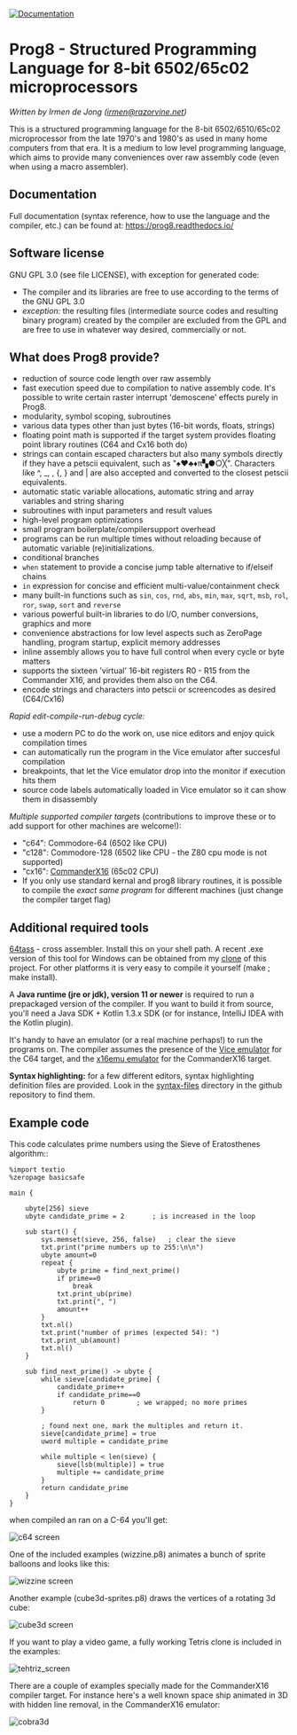 [![Documentation](https://readthedocs.org/projects/prog8/badge/?version=latest)](https://prog8.readthedocs.io/)

Prog8 - Structured Programming Language for 8-bit 6502/65c02 microprocessors
============================================================================

*Written by Irmen de Jong (irmen@razorvine.net)*

This is a structured programming language for the 8-bit 6502/6510/65c02 microprocessor from the late 1970's and 1980's
as used in many home computers from that era. It is a medium to low level programming language,
which aims to provide many conveniences over raw assembly code (even when using a macro assembler).

Documentation
-------------
Full documentation (syntax reference, how to use the language and the compiler, etc.) can be found at:
https://prog8.readthedocs.io/

Software license
----------------
GNU GPL 3.0 (see file LICENSE), with exception for generated code:

- The compiler and its libraries are free to use according to the terms of the GNU GPL 3.0
- *exception:* the resulting files (intermediate source codes and resulting binary program) created by the compiler
  are excluded from the GPL and are free to use in whatever way desired, commercially or not.


What does Prog8 provide?
------------------------

- reduction of source code length over raw assembly
- fast execution speed due to compilation to native assembly code. It's possible to write certain raster interrupt 'demoscene' effects purely in Prog8.
- modularity, symbol scoping, subroutines
- various data types other than just bytes (16-bit words, floats, strings)
- floating point math is supported if the target system provides floating point library routines (C64 and Cx16 both do)
- strings can contain escaped characters but also many symbols directly if they have a petscii equivalent, such as "♠♥♣♦π▚●○╳". Characters like ^, _, \, {, } and | are also accepted and converted to the closest petscii equivalents.
- automatic static variable allocations, automatic string and array variables and string sharing
- subroutines with input parameters and result values
- high-level program optimizations
- small program boilerplate/compilersupport overhead
- programs can be run multiple times without reloading because of automatic variable (re)initializations.
- conditional branches
- ``when`` statement to provide a concise jump table alternative to if/elseif chains
- ``in`` expression for concise and efficient multi-value/containment check 
- many built-in functions such as ``sin``, ``cos``, ``rnd``, ``abs``, ``min``, ``max``, ``sqrt``, ``msb``, ``rol``, ``ror``, ``swap``, ``sort`` and ``reverse``
- various powerful built-in libraries to do I/O, number conversions, graphics and more  
- convenience abstractions for low level aspects such as ZeroPage handling, program startup, explicit memory addresses
- inline assembly allows you to have full control when every cycle or byte matters
- supports the sixteen 'virtual' 16-bit registers R0 - R15 from the Commander X16, and provides them also on the C64.
- encode strings and characters into petscii or screencodes as desired (C64/Cx16)

*Rapid edit-compile-run-debug cycle:*

- use a modern PC to do the work on, use nice editors and enjoy quick compilation times
- can automatically run the program in the Vice emulator after succesful compilation
- breakpoints, that let the Vice emulator drop into the monitor if execution hits them
- source code labels automatically loaded in Vice emulator so it can show them in disassembly

*Multiple supported compiler targets* (contributions to improve these or to add support for other machines are welcome!):

- "c64": Commodore-64  (6502 like CPU)
- "c128": Commodore-128  (6502 like CPU - the Z80 cpu mode is not supported)
- "cx16": [CommanderX16](https://www.commanderx16.com)  (65c02 CPU)
- If you only use standard kernal and prog8 library routines, it is possible to compile the *exact same program* for different machines (just change the compiler target flag)



Additional required tools
-------------------------

[64tass](https://sourceforge.net/projects/tass64/) - cross assembler. Install this on your shell path.
A recent .exe version of this tool for Windows can be obtained from my [clone](https://github.com/irmen/64tass/releases) of this project.
For other platforms it is very easy to compile it yourself (make ; make install).

A **Java runtime (jre or jdk), version 11 or newer**  is required to run a prepackaged version of the compiler.
If you want to build it from source, you'll need a Java SDK + Kotlin 1.3.x SDK (or for instance,
IntelliJ IDEA with the Kotlin plugin).

It's handy to have an emulator (or a real machine perhaps!) to run the programs on. The compiler assumes the presence
of the [Vice emulator](http://vice-emu.sourceforge.net/)  for the C64 target,
and the [x16emu emulator](https://github.com/commanderx16/x16-emulator) for the CommanderX16 target.

**Syntax highlighting:** for a few different editors, syntax highlighting definition files are provided.
Look in the [syntax-files](https://github.com/irmen/prog8/tree/master/syntax-files) directory in the github repository to find them.


Example code
------------

This code calculates prime numbers using the Sieve of Eratosthenes algorithm::

    %import textio
    %zeropage basicsafe
    
    main {
    
        ubyte[256] sieve
        ubyte candidate_prime = 2       ; is increased in the loop
    
        sub start() {
            sys.memset(sieve, 256, false)   ; clear the sieve
            txt.print("prime numbers up to 255:\n\n")
            ubyte amount=0
            repeat {
                ubyte prime = find_next_prime()
                if prime==0
                    break
                txt.print_ub(prime)
                txt.print(", ")
                amount++
            }
            txt.nl()
            txt.print("number of primes (expected 54): ")
            txt.print_ub(amount)
            txt.nl()
        }
    
        sub find_next_prime() -> ubyte {
            while sieve[candidate_prime] {
                candidate_prime++
                if candidate_prime==0
                    return 0        ; we wrapped; no more primes
            }
    
            ; found next one, mark the multiples and return it.
            sieve[candidate_prime] = true
            uword multiple = candidate_prime
    
            while multiple < len(sieve) {
                sieve[lsb(multiple)] = true
                multiple += candidate_prime
            }
            return candidate_prime
        }
    }




when compiled an ran on a C-64 you'll get:

![c64 screen](docs/source/_static/primes_example.png)

One of the included examples (wizzine.p8) animates a bunch of sprite balloons and looks like this:

![wizzine screen](docs/source/_static/wizzine.png)

Another example (cube3d-sprites.p8) draws the vertices of a rotating 3d cube:

![cube3d screen](docs/source/_static/cube3d.png)

If you want to play a video game, a fully working Tetris clone is included in the examples:

![tehtriz_screen](docs/source/_static/tehtriz.png)

There are a couple of examples specially made for the CommanderX16 compiler target.
For instance here's a well known space ship animated in 3D with hidden line removal,
in the CommanderX16 emulator:

![cobra3d](docs/source/_static/cobra3d.png)
